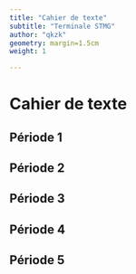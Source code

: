 ```yaml
---
title: "Cahier de texte"
subtitle: "Terminale STMG"
author: "qkzk"
geometry: margin=1.5cm
weight: 1

---
```


# Cahier de texte

## Période 1

## Période 2

## Période 3

## Période 4

## Période 5

